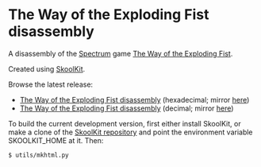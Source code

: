 The Way of the Exploding Fist disassembly
=========================================

A disassembly of the [Spectrum](https://en.wikipedia.org/wiki/ZX_Spectrum) game
[The Way of the Exploding Fist](https://en.wikipedia.org/wiki/The_Way_of_the_Exploding_Fist).

Created using [SkoolKit](https://skoolkit.ca).

Browse the latest release:

* [The Way of the Exploding Fist disassembly](https://pobtastic.github.io/wayoftheexplodingfist/) (hexadecimal; mirror [here](http://skoolkit.arcadegeek.co.uk/wayoftheexplodingfist/))
* [The Way of the Exploding Fist disassembly](https://pobtastic.github.io/wayoftheexplodingfist/dec/) (decimal; mirror [here](http://skoolkit.arcadegeek.co.uk/wayoftheexplodingfist/dec/))

To build the current development version, first either install SkoolKit, or
make a clone of the [SkoolKit repository](https://github.com/skoolkid/skoolkit)
and point the environment variable SKOOLKIT_HOME at it. Then:

    $ utils/mkhtml.py
